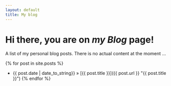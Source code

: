 ```yaml
---
layout: default
title: My blog
---
```


# Hi there, you are on _my Blog_ page!
A list of my personal blog posts. There is no actual content at the moment ...

{% for post in site.posts %}
  <!-- Do not indent more than 4 spaces, otherwise Markdown will interpret the line as a block code  -->
  * {{ post.date | date_to_string}} » [{{ post.title }}]({{ post.url }} "{{ post.title }}")
{% endfor %}
